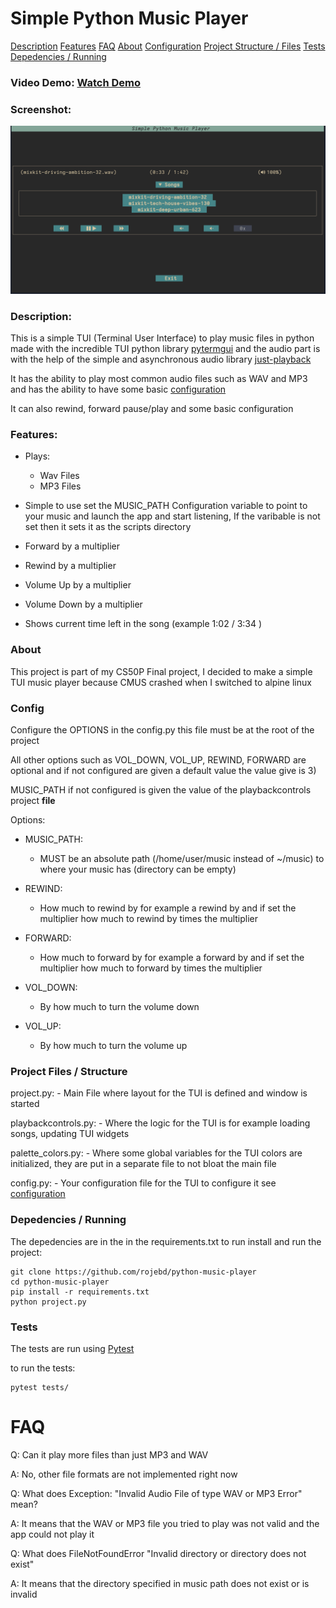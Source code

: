 # Simple Python Music Player

[Description](#description)
[Features](#features)
[FAQ](#faq)
[About](#about)
[Configuration](#config)
[Project Structure / Files](#project-files--structure)
[Tests](#tests)
[Depedencies / Running](#depedencies--running)

### Video Demo: [Watch Demo]()

### Screenshot:
![Alt text](./screenshot.png?raw=true "Screenshot of project")

### Description:
This is a simple TUI (Terminal User Interface) to play music files in python
made with the incredible TUI python library [pytermgui](https://github.com/bczsalba/pytermgui) and the audio
part is with the help of the simple and asynchronous audio library [just-playback](https://github.com/cheofusi/just_playback)

It has the ability to play most common audio files such as WAV and MP3
and has the ability to have some basic [configuration](#config)

It can also rewind, forward pause/play and some basic configuration

### Features:
  - Plays:
    - Wav Files
    - MP3 Files

  - Simple to use set the MUSIC_PATH Configuration variable to point to your music and 
    launch the app and start listening, If the varibable is not set then it sets it as the
    scripts directory

  - Forward by a multiplier 
  - Rewind by a multiplier
  - Volume Up by a multiplier
  - Volume Down by a multiplier
  - Shows current time left in the song (example 1:02 / 3:34 )


### About
This project is part of my CS50P Final project, I decided to make a simple TUI music
player because CMUS crashed when I switched to alpine linux


### Config

Configure the OPTIONS in the config.py this file must be at the root of the project

All other options such as VOL_DOWN, VOL_UP, REWIND, FORWARD are optional and if not configured
are given a default value the value give is 3)

MUSIC_PATH if not configured is given the value of the playbackcontrols project __file__

Options:

  - MUSIC_PATH:
    - MUST be an absolute path (/home/user/music instead of ~/music) to where your music has (directory can be empty)
    
  - REWIND:
    - How much to rewind by for example a rewind by and if set the multiplier how much to rewind by times the multiplier
  
  - FORWARD:
    - How much to forward by for example a forward by and if set the multiplier how much to forward by times the multiplier

  - VOL_DOWN:
    - By how much to turn the volume down

  - VOL_UP:
    - By how much to turn the volume up


### Project Files / Structure

  project.py:
    - Main File where layout for the TUI is defined and window is started

  playbackcontrols.py:
    - Where the logic for the TUI is for example loading songs, updating TUI widgets

  palette_colors.py:
    - Where some global variables for the TUI colors are initialized, they are put in a separate file to not bloat the main file

  config.py:
    - Your configuration file for the TUI to configure it see [configuration](#config)

### Depedencies / Running
The depedencies are in the in the requirements.txt
to run install and run the project:

  ```shell
  git clone https://github.com/rojebd/python-music-player
  cd python-music-player
  pip install -r requirements.txt
  python project.py
  ```


### Tests

The tests are run using [Pytest](https://docs.pytest.org/en/8.0.x/)

to run the tests:

  ```shell
  pytest tests/
  ```


# FAQ

Q: Can it play more files than just MP3 and WAV

A: No, other file formats are not implemented right now

Q: What does Exception: "Invalid Audio File of type WAV or MP3 Error" mean?

A: It means that the WAV or MP3 file you tried to play was not valid and the app could
   not play it

Q: What does FileNotFoundError "Invalid directory or directory does not exist"

A: It means that the directory specified in music path does not exist or is invalid
